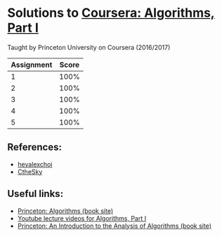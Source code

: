 # Solutions to [Coursera: Algorithms, Part I](https://www.coursera.org/learn/introduction-to-algorithms)

Taught by Princeton University on Coursera (2016/2017)

| Assignment    | Score         | 
| ------------- |:-------------:|
| 1             | 100%          |
| 2             | 100%          |
| 3             | 100%          |
| 4             | 100%          |
| 5             | 100%          |

## References:

* [heyalexchoi](https://github.com/heyalexchoi/Algorithms)
* [CtheSky](https://github.com/CtheSky/Coursera-Algorithms)

## Useful links:

* [Princeton: Algorithms (book site)](http://algs4.cs.princeton.edu/home/)
* [Youtube lecture videos for Algorithms, Part I](https://www.youtube.com/playlist?list=PLUX6FBiUa2g4YWs6HkkCpXL6ru02i7y3Q)
* [Princeton: An Introduction to the Analysis of Algorithms (book site)](http://aofa.cs.princeton.edu/home/)
